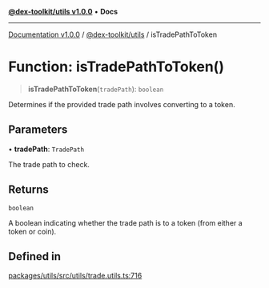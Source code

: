 [**@dex-toolkit/utils v1.0.0**](../README.md) • **Docs**

***

[Documentation v1.0.0](../../../packages.md) / [@dex-toolkit/utils](../README.md) / isTradePathToToken

# Function: isTradePathToToken()

> **isTradePathToToken**(`tradePath`): `boolean`

Determines if the provided trade path involves converting to a token.

## Parameters

• **tradePath**: `TradePath`

The trade path to check.

## Returns

`boolean`

A boolean indicating whether the trade path is to a token (from either a token or coin).

## Defined in

[packages/utils/src/utils/trade.utils.ts:716](https://github.com/niZmosis/dex-toolkit/blob/3d8b41b44787b30fbea5de3ab4737662ffb61bc8/packages/utils/src/utils/trade.utils.ts#L716)
